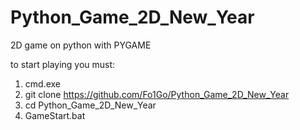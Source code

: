 # Python_Game_2D_New_Year
2D game on python with PYGAME

to start playing you must: 
1) cmd.exe
2) git clone https://github.com/Fo1Go/Python_Game_2D_New_Year
3) cd Python_Game_2D_New_Year
4) GameStart.bat
